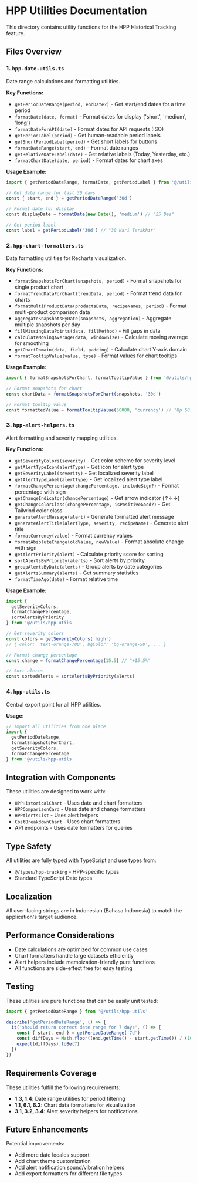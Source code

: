# HPP Utilities Documentation

This directory contains utility functions for the HPP Historical Tracking feature.

## Files Overview

### 1. `hpp-date-utils.ts`
Date range calculations and formatting utilities.

**Key Functions:**
- `getPeriodDateRange(period, endDate?)` - Get start/end dates for a time period
- `formatDate(date, format)` - Format dates for display ('short', 'medium', 'long')
- `formatDateForAPI(date)` - Format dates for API requests (ISO)
- `getPeriodLabel(period)` - Get human-readable period labels
- `getShortPeriodLabel(period)` - Get short labels for buttons
- `formatDateRange(start, end)` - Format date ranges
- `getRelativeDateLabel(date)` - Get relative labels (Today, Yesterday, etc.)
- `formatChartDate(date, period)` - Format dates for chart axes

**Usage Example:**
```typescript
import { getPeriodDateRange, formatDate, getPeriodLabel } from '@/utils/hpp-utils'

// Get date range for last 30 days
const { start, end } = getPeriodDateRange('30d')

// Format date for display
const displayDate = formatDate(new Date(), 'medium') // "25 Des"

// Get period label
const label = getPeriodLabel('30d') // "30 Hari Terakhir"
```

### 2. `hpp-chart-formatters.ts`
Data formatting utilities for Recharts visualization.

**Key Functions:**
- `formatSnapshotsForChart(snapshots, period)` - Format snapshots for single product chart
- `formatTrendDataForChart(trendData, period)` - Format trend data for charts
- `formatMultiProductData(productsData, recipeNames, period)` - Format multi-product comparison data
- `aggregateSnapshotsByDate(snapshots, aggregation)` - Aggregate multiple snapshots per day
- `fillMissingDataPoints(data, fillMethod)` - Fill gaps in data
- `calculateMovingAverage(data, windowSize)` - Calculate moving average for smoothing
- `getChartDomain(data, field, padding)` - Calculate chart Y-axis domain
- `formatTooltipValue(value, type)` - Format values for chart tooltips

**Usage Example:**
```typescript
import { formatSnapshotsForChart, formatTooltipValue } from '@/utils/hpp-utils'

// Format snapshots for chart
const chartData = formatSnapshotsForChart(snapshots, '30d')

// Format tooltip value
const formattedValue = formatTooltipValue(50000, 'currency') // "Rp 50.000"
```

### 3. `hpp-alert-helpers.ts`
Alert formatting and severity mapping utilities.

**Key Functions:**
- `getSeverityColors(severity)` - Get color scheme for severity level
- `getAlertTypeIcon(alertType)` - Get icon for alert type
- `getSeverityLabel(severity)` - Get localized severity label
- `getAlertTypeLabel(alertType)` - Get localized alert type label
- `formatChangePercentage(changePercentage, includeSign?)` - Format percentage with sign
- `getChangeIndicator(changePercentage)` - Get arrow indicator (↑↓→)
- `getChangeColorClass(changePercentage, isPositiveGood?)` - Get Tailwind color class
- `generateAlertMessage(alert)` - Generate formatted alert message
- `generateAlertTitle(alertType, severity, recipeName)` - Generate alert title
- `formatCurrency(value)` - Format currency values
- `formatAbsoluteChange(oldValue, newValue)` - Format absolute change with sign
- `getAlertPriority(alert)` - Calculate priority score for sorting
- `sortAlertsByPriority(alerts)` - Sort alerts by priority
- `groupAlertsByDate(alerts)` - Group alerts by date categories
- `getAlertsSummary(alerts)` - Get summary statistics
- `formatTimeAgo(date)` - Format relative time

**Usage Example:**
```typescript
import { 
  getSeverityColors, 
  formatChangePercentage, 
  sortAlertsByPriority 
} from '@/utils/hpp-utils'

// Get severity colors
const colors = getSeverityColors('high')
// { color: 'text-orange-700', bgColor: 'bg-orange-50', ... }

// Format change percentage
const change = formatChangePercentage(15.5) // "+15.5%"

// Sort alerts
const sortedAlerts = sortAlertsByPriority(alerts)
```

### 4. `hpp-utils.ts`
Central export point for all HPP utilities.

**Usage:**
```typescript
// Import all utilities from one place
import {
  getPeriodDateRange,
  formatSnapshotsForChart,
  getSeverityColors,
  formatChangePercentage
} from '@/utils/hpp-utils'
```

## Integration with Components

These utilities are designed to work with:
- `HPPHistoricalChart` - Uses date and chart formatters
- `HPPComparisonCard` - Uses date and change formatters
- `HPPAlertsList` - Uses alert helpers
- `CostBreakdownChart` - Uses chart formatters
- API endpoints - Uses date formatters for queries

## Type Safety

All utilities are fully typed with TypeScript and use types from:
- `@/types/hpp-tracking` - HPP-specific types
- Standard TypeScript Date types

## Localization

All user-facing strings are in Indonesian (Bahasa Indonesia) to match the application's target audience.

## Performance Considerations

- Date calculations are optimized for common use cases
- Chart formatters handle large datasets efficiently
- Alert helpers include memoization-friendly pure functions
- All functions are side-effect free for easy testing

## Testing

These utilities are pure functions that can be easily unit tested:

```typescript
import { getPeriodDateRange } from '@/utils/hpp-utils'

describe('getPeriodDateRange', () => {
  it('should return correct date range for 7 days', () => {
    const { start, end } = getPeriodDateRange('7d')
    const diffDays = Math.floor((end.getTime() - start.getTime()) / (1000 * 60 * 60 * 24))
    expect(diffDays).toBe(7)
  })
})
```

## Requirements Coverage

These utilities fulfill the following requirements:
- **1.3, 1.4**: Date range utilities for period filtering
- **1.1, 6.1, 6.2**: Chart data formatters for visualization
- **3.1, 3.2, 3.4**: Alert severity helpers for notifications

## Future Enhancements

Potential improvements:
- Add more date locales support
- Add chart theme customization
- Add alert notification sound/vibration helpers
- Add export formatters for different file types
